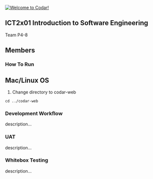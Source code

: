 [![Welcome to Codar!](https://pimp-my-readme.webapp.io/pimp-my-readme/sliding-text?emojis=1f697&text=Welcome%2520to%2520Codar%21)](#)


## ICT2x01 Introduction to Software Engineering
Team P4-8

## Members

### How To Run
## Mac/Linux OS
1. Change directory to codar-web

`cd ../codar-web`

### Development Workflow
description...

### UAT
description...

### Whitebox Testing
description...
